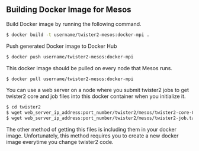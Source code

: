 ## Building Docker Image for Mesos

Build Docker image by running the following command.

```bash
$ docker build -t username/twister2-mesos:docker-mpi .
```

Push generated Docker image to Docker Hub
```bash
$ docker push username/twister2-mesos:docker-mpi
```

This docker image should be pulled on every node that Mesos runs.
```bash
$ docker pull username/twister2-mesos:docker-mpi
```

You can use a web server on a node where you submit twister2 jobs to get
twister2 core and job files into this docker container when you initialize it.

```bash
$ cd twister2
$ wget web_server_ip_address:port_number/twister2/mesos/twister2-core-0.4.0.tar.gz
$ wget web_server_ip_address:port_number/twister2/mesos/twister2-job.tar.gz
```

The other method of getting this files is including them in your docker image.
Unfortunately, this method requires you to create a new docker image everytime
you change twister2 code.

